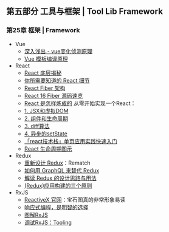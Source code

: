 ## 第五部分 工具与框架  |   Tool Lib Framework

### 第25章 框架  |   Framework

- Vue
  - [深入浅出 - vue变化侦测原理](https://github.com/berwin/Blog/issues/17)
  - [Vue 模板编译原理](https://github.com/berwin/Blog/issues/18)
- React
  - [React 底层揭秘](https://bogdan-lyashenko.github.io/Under-the-hood-ReactJS/)
  - [你所需要知道的 React 细节](https://github.com/hateonion/react-bits-CN)
  - [React Fiber 架构](https://zhuanlan.zhihu.com/p/37095662)
  - [React 16 Fiber 源码速览](http://zxc0328.github.io/2017/09/28/react-16-source/)
  - [React 是怎样炼成的](https://segmentfault.com/a/1190000013365426)
    从零开始实现一个React：
  - [1. JSX和虚拟DOM](https://github.com/hujiulong/blog/issues/4)
  - [2. 组件和生命周期](https://github.com/hujiulong/blog/issues/5)
  - [3. diff算法](https://github.com/hujiulong/blog/issues/6)
  - [4. 异步的setState](https://github.com/hujiulong/blog/issues/7)
  - [「react技术栈」单页应用实践快速入门](https://www.jianshu.com/p/0b2acb50f321)
  - [React 生命周期图示](http://projects.wojtekmaj.pl/react-lifecycle-methods-diagram/)
- Redux
  - [重新设计 Redux](https://hackernoon.com/redesigning-redux-b2baee8b8a38)：Rematch
  - [如何用 GraphQL 来替代 Redux](https://hackernoon.com/how-graphql-replaces-redux-3fff8289221d)
  - [解读 Redux 的设计思路与用法](https://div.io/topic/1309)
  - [(Redux)应用构建的三个原则](https://jaysoo.ca/2016/02/28/organizing-redux-application/#rule-1-organize-by-feature)
- RxJS
  - [ReactiveX 官网](http://reactivex.io/)：宝石图真的非常形象易读
  - [响应式编程，是明智的选择](https://www.cnblogs.com/android-blogs/p/5586395.html)
  - [图解RxJS](https://blog.angularindepth.com/learn-to-combine-rxjs-sequences-with-super-intuitive-interactive-diagrams-20fce8e6511)
  - [调试RxJS：Tooling](https://blog.angularindepth.com/debugging-rxjs-4f0340286dd3)